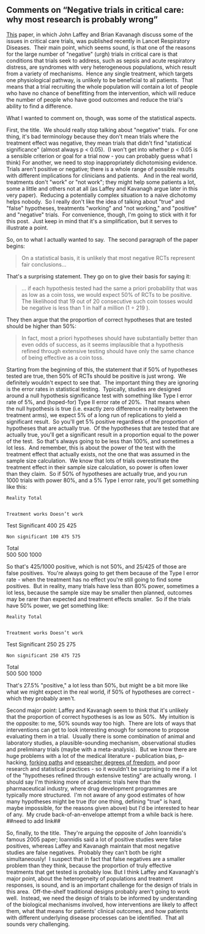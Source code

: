 ## Comments on “Negative trials in critical care: why most research is probably wrong”

[This](https://www.sciencedirect.com/science/article/pii/S2213260018302790) paper, in which John Laffey and Brian Kavanagh discuss some of the issues in critical care trials, was published recently in Lancet Respiratory Diseases.  Their main point, which seems sound, is that one of the reasons for the large number of "negative" (urgh) trials in critical care is that conditions that trials seek to address, such as sepsis and acute respiratory distress, are syndromes with very heterogeneous populations, which result from a variety of mechanisms.  Hence any single treatment, which targets one physiological pathway, is unlikely to be beneficial to all patients.  That means that a trial recruiting the whole population will contain a lot of people who have no chance of benefitting from the intervention, which will reduce the number of people who have good outcomes and reduce the trial's ability to find a difference.

What I wanted to comment on, though, was some of the statistical aspects.

First, the title.  We should really stop talking about "negative" trials.  For one thing, it's bad terminology because they don't mean trials where the treatment effect was negative, they mean trials that didn't find "statistical significance" (almost always p < 0.05).  (I won't get into whether p < 0.05 is a sensible criterion or goal for a trial now - you can probably guess what I think) For another, we need to stop inappropriately dichotomising evidence.  Trials aren't positive or negative; there is a whole range of possible results with different implications for clinicians and patients.   And in the real world, treatments don't "work" or "not work"; they might help some patients a lot, some a little and others not at all (as Laffey and Kavanagh argue later in this very paper).  Reducing a potentially complex situation to a naive dichotomy helps nobody.  So I really don't like the idea of talking about "true" and "false" hypotheses, treatments "working" and "not working," and "positive" and "negative" trials.  For convenience, though, I'm going to stick with it for this post.  Just keep in mind that it's a simplification, but it serves to illustrate a point.

So, on to what I actually wanted to say.  The second paragraph of the paper begins:

>On a statistical basis, it is unlikely that most negative RCTs represent fair conclusions...

That's a surprising statement. They go on to give their basis for saying it:

>... if each hypothesis tested had the same a priori probability that was as low as a coin toss, we would expect 50% of RCTs to be positive. The likelihood that 19 out of 20 consecutive such coin tosses would be negative is less than 1 in half a million (1 ÷ 219 ).

They then argue that the proportion of correct hypotheses that are tested should be higher than 50%:

>In fact, most a priori hypotheses should have substantially better than even odds of success, as it seems implausible that a hypothesis refined through extensive testing should have only the same chance of being effective as a coin toss.

Starting from the beginning of this, the statement that if 50% of hypotheses tested are true, then 50% of RCTs should be positive is just wrong.  We definitely wouldn't expect to see that.  The important thing they are ignoring is the error rates in statistical testing.  Typically, studies are designed around a null hypothesis significance test with something like Type I error rate of 5%, and (hoped-for) Type II error rate of 20%.  That means when the null hypothesis is true (i.e. exactly zero difference in reality between the treatment arms), we expect 5% of a long run of replications to yield a significant result.  So you'll get 5% positive regardless of the proportion of hypotheses that are actually true.  Of the hypotheses that are tested that are actually true, you'll get a significant result in a proportion equal to the power of the test.  So that's always going to be less than 100%, and sometimes a lot less.  And remember, this is about the power of the test with the treatment effect that actually exists, not the one that was assumed in the sample size calculation.  We know that lots of trials overestimate the treatment effect in their sample size calculation, so power is often lower than they claim.  So if 50% of hypotheses are actually true, and you run 1000 trials with power 80%, and a 5% Type I error rate, you'll get something like this:


	
	Reality	Total

	
	Treatment works	Doesn’t work	

Test	Significant	400	25	425

	Non significant	100	475	575
Total	
	500	500	1000

So that's 425/1000 positive, which is not 50%, and 25/425 of those are false positives.  You're always going to get them because of the Type I error rate - when the treatment has no effect you're still going to find some positives.  But in reality, many trials have less than 80% power, sometimes a lot less, because the sample size may be smaller then planned, outcomes may be rarer than expected and treatment effects smaller.  So if the trials have 50% power, we get something like:


	
	Reality	Total

	
	Treatment works	Doesn’t work	

Test	Significant	250	25	275

	Non significant	250	475	725
Total	
	500	500	1000

That's 27.5% "positive," a lot less than 50%, but might be a bit more like what we might expect in the real world, if 50% of hypotheses are correct - which they probably aren't.

Second major point: Laffey and Kavanagh seem to think that it's unlikely that the proportion of correct hypotheses is as low as 50%.  My intuition is the opposite: to me, 50% sounds way too high.  There are lots of ways that interventions can get to look interesting enough for someone to propose evaluating them in a trial.  Usually there is some combination of animal and laboratory studies, a plausible-sounding mechanism, observational studies and preliminary trials (maybe with a meta-analysis).  But we know there are huge problems with a lot of the medical literature - publication bias, p-hacking, [forking paths](https://www.sciencedirect.com/science/article/pii/S2213260018302790) and [researcher degrees of freedom](http://journals.sagepub.com/doi/full/10.1177/0956797611417632), and poor research and statistical practices - so it wouldn't be surprising to me if a lot of the "hypotheses refined through extensive testing" are actually wrong.  I should say I'm thinking more of academic trials here than the pharmaceutical industry, where drug development programmes are typically more structured.  I'm not aware of any good estimates of how many hypotheses might be true (for one thing, defining "true" is hard, maybe impossible, for the reasons given above) but I'd be interested to hear of any.  My crude back-of-an-envelope attempt from a while back is here. ##need to add link##

So, finally, to the title.  They're arguing the opposite of John Ioannidis's famous 2005 paper; Ioannidis said a lot of positive studies were false positives, whereas Laffey and Kavanagh maintain that most negative studies are false negatives.  Probably they can't both be right simultaneously!  I suspect that in fact that false negatives are a smaller problem than they think, because the proportion of truly effective treatments that get tested is probably low. But I think Laffey and Kavanagh's major point, about the heterogeneity of populations and treatment responses, is sound, and is an important challenge for the design of trials in this area.  Off-the-shelf traditional designs probably aren't going to work well.  Instead, we need the design of trials to be informed by understanding of the biological mechanisms involved, how interventions are likely to affect them, what that means for patients' clinical outcomes, and how patients with different underlying disease processes can be identified.  That all sounds very challenging.
